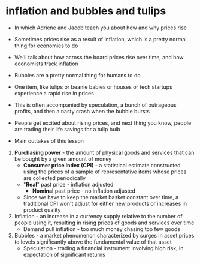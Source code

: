 # inflation and bubbles and tulips
- In which Adriene and Jacob teach you about how and why prices rise
- Sometimes prices rise as a result of inflation, which is a pretty normal thing for economies to do
- We'll talk about how across the board prices rise over time, and how economists track inflation
- Bubbles are a pretty normal thing for humans to do
- One item, like tulips or beanie babies or houses or tech startups experience a rapid rise in prices
- This is often accompanied by speculation, a bunch of outrageous profits, and then a nasty crash when the bubble bursts
- People get excited about rising prices, and next thing you know, people are trading their life savings for a tulip bulb

- Main outtakes of this lesson
1. __Purchasing power__ - the amount of physical goods and services that can be bought by a given amount of money
    - __Consumer price index (CPI)__ - a statistical estimate constructed using the prices of a sample of representative items whose prices are collected periodically
    - "__Real__" past price - inflation adjusted 
        - __Nominal__ past price - no inflation adjusted
    - Since we have to keep the market basket constant over time, a traditional CPI won't adjust for either new products or increases in product quality
2. Inflation - an increase in a currency supply relative to the number of people using it, resulting in rising prices of goods and services over time
    - Demand pull inflation - too much money chasing too few goods
3. Bubbles - a market phenomenon characterized by surges in asset prices to levels significantly above the fundamental value of that asset
    - Speculation - trading a financial instrument involving high risk, in expectation of significant returns
